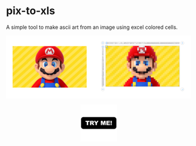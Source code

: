 # pix-to-xls

A simple tool to make ascii art from an image using excel colored cells.

![mario](images/mario@2x.png)

<center><a href="https://pix-to-xls.now.sh/"> <img src="images/TryMe.png" width="100px"/></a></center>